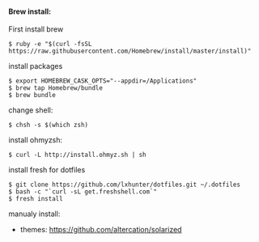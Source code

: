 #### Brew install:

First install brew

```shell
$ ruby -e "$(curl -fsSL https://raw.githubusercontent.com/Homebrew/install/master/install)" 
```

install packages 
```shell
$ export HOMEBREW_CASK_OPTS="--appdir=/Applications"
$ brew tap Homebrew/bundle
$ brew bundle
```

change shell:
```shell
$ chsh -s $(which zsh)
```

install ohmyzsh:
```shell
$ curl -L http://install.ohmyz.sh | sh
```

install fresh for dotfiles
```shell
$ git clone https://github.com/lxhunter/dotfiles.git ~/.dotfiles
$ bash -c "`curl -sL get.freshshell.com`"
$ fresh install
```

manualy install:
- themes: https://github.com/altercation/solarized
